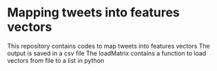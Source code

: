 # Mapping tweets into features vectors
This repository contains codes to map tweets into features vectors
The output is saved in a csv file
The loadMatrix contains a function to load vectors from file to a list in python
